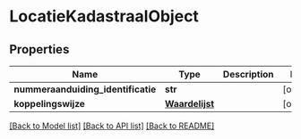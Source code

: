 # LocatieKadastraalObject

## Properties
Name | Type | Description | Notes
------------ | ------------- | ------------- | -------------
**nummeraanduiding_identificatie** | **str** |  | [optional] 
**koppelingswijze** | [**Waardelijst**](Waardelijst.md) |  | [optional] 

[[Back to Model list]](../README.md#documentation-for-models) [[Back to API list]](../README.md#documentation-for-api-endpoints) [[Back to README]](../README.md)

